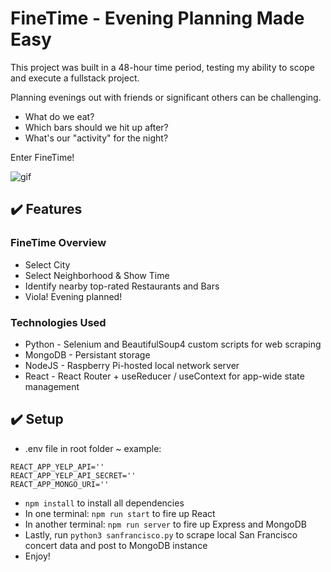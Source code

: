 # FineTime - Evening Planning Made Easy
This project was built in a 48-hour time period, testing my ability to scope and execute a fullstack project.

Planning evenings out with friends or significant others can be challenging. 
* What do we eat?
* Which bars should we hit up after?
* What's our "activity" for the night?

Enter FineTime!

![gif](https://user-images.githubusercontent.com/43115008/158876469-321675e3-2c08-406d-ba8b-f98c7012cc3c.gif)


## :heavy_check_mark: Features

### FineTime Overview

* Select City
* Select Neighborhood & Show Time
* Identify nearby top-rated Restaurants and Bars
* Viola! Evening planned!

### Technologies Used

* Python - Selenium and BeautifulSoup4 custom scripts for web scraping
* MongoDB - Persistant storage
* NodeJS - Raspberry Pi-hosted local network server
* React - React Router + useReducer / useContext for app-wide state management

## :heavy_check_mark: Setup
* .env file in root folder ~ example:
```
REACT_APP_YELP_API=''
REACT_APP_YELP_API_SECRET=''
REACT_APP_MONGO_URI=''
```
* `npm install` to install all dependencies
* In one terminal: `npm run start` to fire up React
* In another terminal: `npm run server` to fire up Express and MongoDB
* Lastly, run `python3 sanfrancisco.py` to scrape local San Francisco concert data and post to MongoDB instance
* Enjoy!

